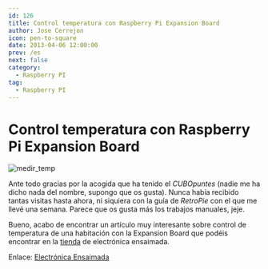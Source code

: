 ```yaml
---
id: 126
title: Control temperatura con Raspberry Pi Expansion Board
author: Jose Cerrejon
icon: pen-to-square
date: 2013-04-06 12:00:00
prev: /es
next: false
category:
  - Raspberry PI
tag:
  - Raspberry PI
---
```


# Control temperatura con Raspberry Pi Expansion Board

![medir_temp](/images/ee_medir_temperatura.jpg)

Ante todo gracias por la acogida que ha tenido el *CUBOpuntes* (nadie me ha dicho nada del nombre, supongo que os gusta). Nunca había recibido tantas visitas hasta ahora, ni siquiera con la guía de *RetroPie* con el que me llevé una semana. Parece que os gusta más los trabajos manuales, jeje.

Bueno, acabo de encontrar un artículo muy interesante sobre control de temperatura de una habitación con la Expansion Board que podéis encontrar en la [tienda](//www.electroensaimada.com/tienda.html) de electrónica ensaimada.

Enlace: [Electrónica Ensaimada](//www.electroensaimada.com/control-temperatura.html)